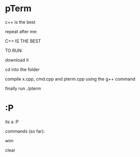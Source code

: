 # pTerm
c++ is the best

repeat after me:

C++ IS THE BEST

TO RUN:

download it

cd into the folder 

compile x.cpp, cmd.cpp and pterm.cpp using the g++ command

finally run ./pterm


# :P
its a :P

commands (so far):

wim

clear
